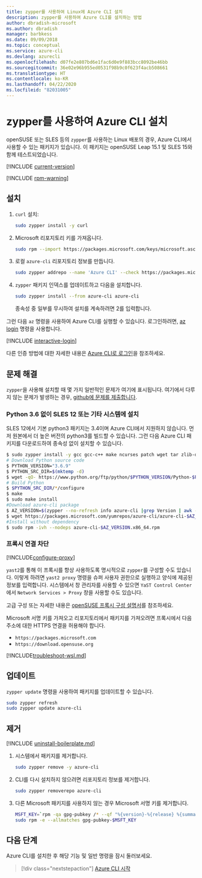 ```yaml
---
title: zypper를 사용하여 Linux에 Azure CLI 설치
description: zypper를 사용하여 Azure CLI를 설치하는 방법
author: dbradish-microsoft
ms.author: dbradish
manager: barbkess
ms.date: 09/09/2018
ms.topic: conceptual
ms.service: azure-cli
ms.devlang: azurecli
ms.openlocfilehash: d07fe2e807bd6e1fac6d0e9f883bcc8092be46bb
ms.sourcegitcommit: 36e02e96b955ed0531f98b9c0f623f4acb508661
ms.translationtype: HT
ms.contentlocale: ko-KR
ms.lasthandoff: 04/22/2020
ms.locfileid: "82031005"
---
```

# <a name="install-azure-cli-with-zypper"></a>zypper를 사용하여 Azure CLI 설치

openSUSE 또는 SLES 등의 `zypper`를 사용하는 Linux 배포의 경우, Azure CLI에서 사용할 수 있는 패키지가 있습니다. 이 패키지는 openSUSE Leap 15.1 및 SLES 15와 함께 테스트되었습니다.

[!INCLUDE [current-version](includes/current-version.md)]

[!INCLUDE [rpm-warning](includes/rpm-warning.md)]

## <a name="install"></a>설치

1. `curl` 설치:

   ```bash
   sudo zypper install -y curl
   ```

2. Microsoft 리포지토리 키를 가져옵니다.

   ```bash
   sudo rpm --import https://packages.microsoft.com/keys/microsoft.asc
   ```

3. 로컬 `azure-cli` 리포지토리 정보를 만듭니다.

   ```bash
   sudo zypper addrepo --name 'Azure CLI' --check https://packages.microsoft.com/yumrepos/azure-cli azure-cli
   ```

4. `zypper` 패키지 인덱스를 업데이트하고 다음을 설치합니다.

   ```bash
   sudo zypper install --from azure-cli azure-cli
   ```
   종속성 중 일부를 무시하여 설치를 계속하려면 2를 입력합니다.

그런 다음 `az` 명령을 사용하여 Azure CLI를 실행할 수 있습니다. 로그인하려면, [az login](/cli/azure/reference-index#az-login) 명령을 사용합니다.

[!INCLUDE [interactive-login](includes/interactive-login.md)]

다른 인증 방법에 대한 자세한 내용은 [Azure CLI로 로그인](authenticate-azure-cli.md)을 참조하세요.

## <a name="troubleshooting"></a>문제 해결

`zypper`을 사용해 설치할 때 몇 가지 일반적인 문제가 여기에 표시됩니다. 여기에서 다루지 않는 문제가 발생하는 경우, [github에 문제를 제출합니다](https://github.com/Azure/azure-cli/issues).

### <a name="install-on-sles-12-or-other-systems-without-python-36"></a>Python 3.6 없이 SLES 12 또는 기타 시스템에 설치

SLES 12에서 기본 python3 패키지는 3.4이며 Azure CLI에서 지원하지 않습니다. 먼저 원본에서 더 높은 버전의 python3를 빌드할 수 있습니다. 그런 다음 Azure CLI 패키지를 다운로드하여 종속성 없이 설치할 수 있습니다.
```bash
$ sudo zypper install -y gcc gcc-c++ make ncurses patch wget tar zlib-devel zlib openssl-devel
# Download Python source code
$ PYTHON_VERSION="3.6.9"
$ PYTHON_SRC_DIR=$(mktemp -d)
$ wget -qO- https://www.python.org/ftp/python/$PYTHON_VERSION/Python-$PYTHON_VERSION.tgz | tar -xz -C "$PYTHON_SRC_DIR"
# Build Python
$ $PYTHON_SRC_DIR/*/configure
$ make
$ sudo make install
#Download azure-cli package 
$ AZ_VERSION=$(zypper --no-refresh info azure-cli |grep Version | awk -F': ' '{print $2}' | awk '{$1=$1;print}')
$ wget https://packages.microsoft.com/yumrepos/azure-cli/azure-cli-$AZ_VERSION.x86_64.rpm
#Install without dependency
$ sudo rpm -ivh --nodeps azure-cli-$AZ_VERSION.x86_64.rpm
```

### <a name="proxy-blocks-connection"></a>프록시 연결 차단

[!INCLUDE[configure-proxy](includes/configure-proxy.md)]

`yast2`를 통해 이 프록시를 항상 사용하도록 명시적으로 `zypper`를 구성할 수도 있습니다. 이렇게 하려면 `yast2 proxy` 명령을 슈퍼 사용자 권한으로 실행하고 양식에 제공된 정보를 입력합니다. 시스템에서 창 관리자를 사용할 수 있으면 `YaST Control Center`에서 `Network Services > Proxy` 창을 사용할 수도 있습니다.

고급 구성 또는 자세한 내용은 [openSUSE 프록시 구성 설명서](https://www.suse.com/documentation/slms1/book_slms/data/sec_wy_config_updates_proxy.html)를 참조하세요.

Microsoft 서명 키를 가져오고 리포지토리에서 패키지를 가져오려면 프록시에서 다음 주소에 대한 HTTPS 연결을 허용해야 합니다.

* `https://packages.microsoft.com`
* `https://download.opensuse.org`

[!INCLUDE[troubleshoot-wsl.md](includes/troubleshoot-wsl.md)]

## <a name="update"></a>업데이트

`zypper update` 명령을 사용하여 패키지를 업데이트할 수 있습니다.

```bash
sudo zypper refresh
sudo zypper update azure-cli
```

## <a name="uninstall"></a>제거

[!INCLUDE [uninstall-boilerplate.md](includes/uninstall-boilerplate.md)]

1. 시스템에서 패키지를 제거합니다.

    ```bash
    sudo zypper remove -y azure-cli
    ```

2. CLI를 다시 설치하지 않으려면 리포지토리 정보를 제거합니다.

   ```bash
   sudo zypper removerepo azure-cli
   ```

3. 다른 Microsoft 패키지를 사용하지 않는 경우 Microsoft 서명 키를 제거합니다.

   ```bash
   MSFT_KEY=`rpm -qa gpg-pubkey /* --qf "%{version}-%{release} %{summary}\n" | grep Microsoft | awk '{print $1}'`
   sudo rpm -e --allmatches gpg-pubkey-$MSFT_KEY
   ```

## <a name="next-steps"></a>다음 단계

Azure CLI를 설치한 후 해당 기능 및 일반 명령을 잠시 둘러보세요.

> [!div class="nextstepaction"]
> [Azure CLI 시작](get-started-with-azure-cli.md)
